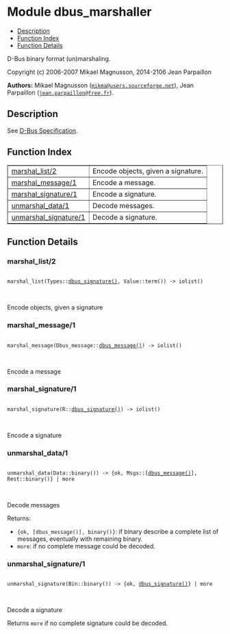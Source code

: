 

# Module dbus_marshaller #
* [Description](#description)
* [Function Index](#index)
* [Function Details](#functions)

D-Bus binary format (un)marshaling.

Copyright (c) 2006-2007 Mikael Magnusson, 2014-2106 Jean Parpaillon

__Authors:__ Mikael Magnusson ([`mikma@users.sourceforge.net`](mailto:mikma@users.sourceforge.net)), Jean Parpaillon ([`jean.parpaillon@free.fr`](mailto:jean.parpaillon@free.fr)).

<a name="description"></a>

## Description ##
See [D-Bus Specification](https://dbus.freedesktop.org/doc/dbus-specification.md#message-protocol-marshaling).
<a name="index"></a>

## Function Index ##


<table width="100%" border="1" cellspacing="0" cellpadding="2" summary="function index"><tr><td valign="top"><a href="#marshal_list-2">marshal_list/2</a></td><td>Encode objects, given a signature.</td></tr><tr><td valign="top"><a href="#marshal_message-1">marshal_message/1</a></td><td>Encode a message.</td></tr><tr><td valign="top"><a href="#marshal_signature-1">marshal_signature/1</a></td><td>Encode a signature.</td></tr><tr><td valign="top"><a href="#unmarshal_data-1">unmarshal_data/1</a></td><td>Decode messages.</td></tr><tr><td valign="top"><a href="#unmarshal_signature-1">unmarshal_signature/1</a></td><td>Decode a signature.</td></tr></table>


<a name="functions"></a>

## Function Details ##

<a name="marshal_list-2"></a>

### marshal_list/2 ###

<pre><code>
marshal_list(Types::<a href="#type-dbus_signature">dbus_signature()</a>, Value::term()) -&gt; iolist()
</code></pre>
<br />

Encode objects, given a signature

<a name="marshal_message-1"></a>

### marshal_message/1 ###

<pre><code>
marshal_message(Dbus_message::<a href="#type-dbus_message">dbus_message()</a>) -&gt; iolist()
</code></pre>
<br />

Encode a message

<a name="marshal_signature-1"></a>

### marshal_signature/1 ###

<pre><code>
marshal_signature(R::<a href="#type-dbus_signature">dbus_signature()</a>) -&gt; iolist()
</code></pre>
<br />

Encode a signature

<a name="unmarshal_data-1"></a>

### unmarshal_data/1 ###

<pre><code>
unmarshal_data(Data::binary()) -&gt; {ok, Msgs::[<a href="#type-dbus_message">dbus_message()</a>], Rest::binary()} | more
</code></pre>
<br />

Decode messages

Returns:
* `{ok, [dbus_message()], binary()}`: if binary describe a complete list of messages, eventually with remaining binary.
* `more`: if no complete message could be decoded.

<a name="unmarshal_signature-1"></a>

### unmarshal_signature/1 ###

<pre><code>
unmarshal_signature(Bin::binary()) -&gt; {ok, <a href="#type-dbus_signature">dbus_signature()</a>} | more
</code></pre>
<br />

Decode a signature

Returns `more` if no complete signature could be decoded.

